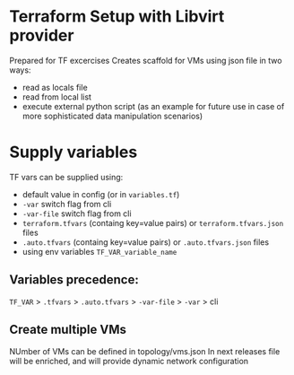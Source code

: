 # Terraform Setup with Libvirt provider

Prepared for TF excercises
Creates scaffold for VMs using json file in two ways:
- read as locals file
- read from local list
- execute external python script (as an example for future use in case of more sophisticated data manipulation scenarios)


# Supply variables
TF vars can be supplied using:
- default value in config (or in `variables.tf`)
- `-var` switch flag from cli
- `-var-file` switch flag from cli
- `terraform.tfvars` (containg key=value pairs) or `terraform.tfvars.json` files
- `.auto.tfvars` (containg key=value pairs) or `.auto.tfvars.json` files
- using env variables `TF_VAR_variable_name`

## Variables precedence:
`TF_VAR` > `.tfvars` > `.auto.tfvars` > `-var-file` > `-var` > cli

## Create multiple VMs
NUmber of VMs can be defined in topology/vms.json
In next releases file will be enriched, and will provide dynamic network configuration
